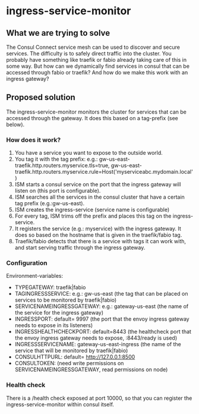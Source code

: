 # ingress-service-monitor
## What we are trying to solve
The Consul Connect service mesh can be used to discover and secure services.
The difficulty is to safely direct traffic into the cluster. You probably have something like traefik or fabio already taking care of this in some way. But how can we dynamically find services in consul that can be accessed through fabio or traefik? And how do we make this work with an ingress gateway?
## Proposed solution
The ingress-service-monitor monitors the cluster for services that can be accessed through the gateway. It does this based on a tag-prefix (see below).
### How does it work?
1. You have a service you want to expose to the outside world.
2. You tag it with the tag prefix: e.g.: gw-us-east-traefik.http.routers.myservice.tls=true, 
gw-us-east-traefik.http.routers.myservice.rule=Host('myserviceabc.mydomain.local')
2. ISM starts a consul service on the port that the ingress gateway will listen on (this port is configurable).
3. ISM searches all the services in the consul cluster that have a certain tag prefix (e.g.:gw-us-east).
4. ISM creates the ingress-service (service name is configurable)
5. For every tag, ISM trims off the prefix and places this tag on the ingress-service. 
6. It registers the service (e.g.: myservice) with the ingress gateway. It does so based on the hostname that is given in the traefik/fabio tag.
7. Traefik/fabio detects that there is a service with tags it can work with, and start serving traffic through the ingress gateway.
### Configuration
Environment-variables:
- TYPEGATEWAY: traefik|fabio
- TAGINGRESSSERVICE: e.g.: gw-us-east (the tag that can be placed on services to be monitored by traefik|fabio)
- SERVICENAMEINGRESSGATEWAY: e.g.: gateway-us-east (the name of the service for the ingress gateway)
- INGRESSPORT: default= 9997 (the port that the envoy ingress gateway needs to expose in its listeners)
- INGRESSHEALTHCHECKPORT: default=8443 (the healthcheck port that the envoy ingress gateway needs to expose, :8443/ready is used)
- INGRESSSERVICENAME: gateway-us-east-ingress (the name of the service that will be monitored by traefik|fabio)
- CONSULHTTPURL: default= http://127.0.0.1:8500
- CONSULTOKEN: (need write permissions on SERVICENAMEINGRESSGATEWAY, read permissions on node)
### Health check
There is a /health check exposed at port 10000, so that you can register the ingress-service-monitor within consul itself.
